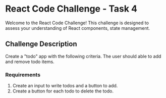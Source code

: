 # React Code Challenge - Task 4

Welcome to the React Code Challenge! This challenge is designed to assess your understanding of React components, state management.

## Challenge Description

Create a "todo" app with the following criteria. The user should able to add and remove todo items.

### Requirements

1. Create an input to write todos and a button to add. 
2. Create a button for each todo to delete the todo.
